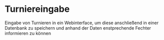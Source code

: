 Turniereingabe
==============

Eingabe von Turnieren in ein Webinterface, um diese anschließend in einer Datenbank zu speichern und anhand der Daten enstprechende Fechter informieren zu können
